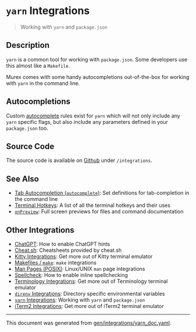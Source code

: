 # `yarn` Integrations

> Working with `yarn` and `package.json`

## Description

`yarn` is a common tool for working with `package.json`. Some developers use
this almost like a `Makefile`.

Murex comes with some handy autocompletions out-of-the-box for working with
`yarn` in the command line.

## Autocompletions

Custom [autocomplete](/docs/commands/autocomplete.md) rules exist for `yarn` which will
not only include any `yarn` specific flags, but also include any parameters
defined in your `package.json` too.

## Source Code

The source code is available on [Github](https://github.com/lmorg/murex/blob/master/integrations/yarn_any.mx)
under `/integrations`.

## See Also

* [Tab Autocompletion (`autocomplete`)](../commands/autocomplete.md):
  Set definitions for tab-completion in the command line
* [Terminal Hotkeys](../user-guide/terminal-keys.md):
  A list of all the terminal hotkeys and their uses
* [`onPreview`](../events/onpreview.md):
  Full screen previews for files and command documentation

## Other Integrations

* [ChatGPT](../integrations/chatgpt.md):
    How to enable ChatGPT hints
* [Cheat.sh](../integrations/cheatsh.md):
    Cheatsheets provided by cheat.sh
* [Kitty Integrations](../integrations/kitty.md):
    Get more out of Kitty terminal emulator
* [Makefiles / `make`](../integrations/make.md):
    `make` integrations
* [Man Pages (POSIX)](../integrations/man-pages.md):
    Linux/UNIX `man` page integrations
* [Spellcheck](../integrations/spellcheck.md):
    How to enable inline spellchecking
* [Terminology Integrations](../integrations/terminology.md):
    Get more out of Terminology terminal emulator
* [`direnv` Integrations](../integrations/direnv.md):
    Directory specific environmental variables
* [`yarn` Integrations](../integrations/yarn.md):
    Working with `yarn` and `package.json`
* [iTerm2 Integrations](../integrations/iterm2.md):
    Get more out of iTerm2 terminal emulator

<hr/>

This document was generated from [gen/integrations/yarn_doc.yaml](https://github.com/lmorg/murex/blob/master/gen/integrations/yarn_doc.yaml).